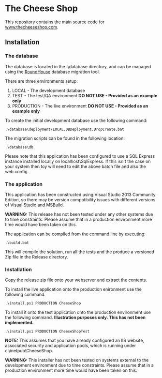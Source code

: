 # The Cheese Shop

This repository contains the main source code for www.thecheeseshop.com.

## Installation

### The database

The database is located in the .\database directory, and can be managed using the [RoundHouse](https://github.com/chucknorris/roundhouse "RoundHousE") database migration tool.

There are three environments setup:

1. LOCAL - The development database
2. TEST - The test/QA environment **DO NOT USE - Provided as an example only**
3. PRODUCTION - The live environment **DO NOT USE - Provided as an example only**

To create the initial development database use the following command:

    .\database\deployment\LOCAL.DBDeployment.DropCreate.bat

The migration scripts can be found in the following location:

    .\database\db

Please note that this application has been configured to use a SQL Express instance installed locally on localhost\SqlExpress.  If this isn't the case on your system then toy will need to edit the above batch file and also the web.config.

### The application

This application has been constructed using Visual Studio 2013 Community Edition, so there may be version compatibility issues with different versions of Visual Studio and MSBuild.  

**WARNING:** This release has not been tested under any other systems due to time constraints.  Please assume that in a production environment more time would have been taken on this.

The application can be compiled from the command line by executing:

    .\build.bat

This will compile the solution, run all the tests and the produce a versioned Zip file in the Release directory.

### Installation

Copy the release zip file onto your webserver and extract the contents.

To install the live application onto the production enironment use the following command.

    .\install.ps1 PRODUCTION CheeseShop

To install it onto the test application onto the production environment use the following command.  **Illustration purposes only.  This has not been implemented.**

    .\install.ps1 PRODUCTION CheeseShopTest

**NOTE:** This assumes that you have already configured an IIS website, associated security and application pools, which is running under c:\inetpub\CheeseShop.  

**WARNING:** This installer has not been tested on systems external to the development environment due to time constraints.  Please assume that in a production environment more time would have been taken on this.